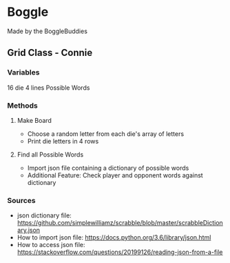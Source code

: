# Boggle
Made by the BoggleBuddies


## Grid Class - Connie

### Variables
16 die
4 lines
Possible Words

### Methods
1. Make Board
	* Choose a random letter from each die's array of letters
	* Print die letters in 4 rows

2. Find all Possible Words
	* Import json file containing a dictionary of possible words
	* Additional Feature: Check player and opponent words against dictionary

### Sources
* json dictionary file: https://github.com/simplewilliamz/scrabble/blob/master/scrabbleDictionary.json
* How to import json file: https://docs.python.org/3.6/library/json.html
* How to access json file: https://stackoverflow.com/questions/20199126/reading-json-from-a-file

